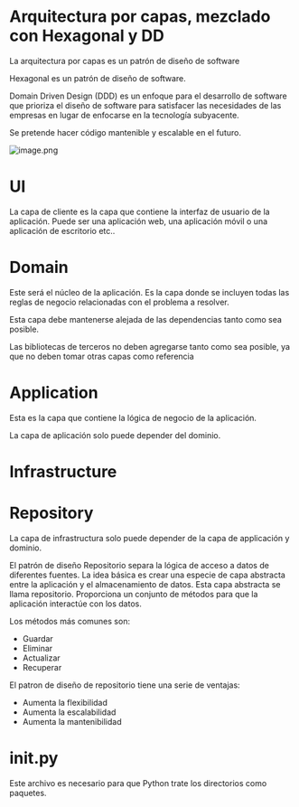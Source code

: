 # Arquitectura por capas, mezclado con Hexagonal y DD

La arquitectura por capas es un patrón de diseño de software

Hexagonal es un patrón de diseño de software.

Domain Driven Design (DDD) es un enfoque para el desarrollo de software que prioriza el diseño de software 
para satisfacer las necesidades de las empresas en lugar de enfocarse en la tecnología subyacente.

Se pretende hacer código mantenible y escalable en el futuro.

![image.png](..%2F..%2F..%2F..%2FDownloads%2Fimage.png)


# UI

La capa de cliente es la capa que contiene la interfaz de usuario de la aplicación.
Puede ser una aplicación web, una aplicación móvil o una aplicación de escritorio etc..


# Domain

Este será el núcleo de la aplicación. Es la capa donde se incluyen todas las reglas de negocio relacionadas con el problema a resolver.

Esta capa debe mantenerse alejada de las dependencias tanto como sea posible. 

Las bibliotecas de terceros no deben agregarse tanto como sea posible, ya que no deben tomar otras capas como referencia


# Application

Esta es la capa que contiene la lógica de negocio de la aplicación.

La capa de aplicación solo puede depender del dominio.


# Infrastructure
# Repository

La capa de infrastructura solo puede depender de la capa de applicación y dominio.

 El patrón de diseño Repositorio separa la lógica de acceso a datos 
 de diferentes fuentes. La idea básica es crear una especie de capa 
 abstracta entre la aplicación y el almacenamiento de datos. 
 Esta capa abstracta se llama repositorio. 
 Proporciona un conjunto de métodos para que la aplicación interactúe con los datos.

 Los métodos más comunes son:
 - Guardar
 - Eliminar
 - Actualizar
 - Recuperar

 El patron de diseño de repositorio tiene una serie de ventajas:

- Aumenta la flexibilidad
- Aumenta la escalabilidad
- Aumenta la mantenibilidad

# __init__.py

Este archivo es necesario para que Python trate los directorios como paquetes.
